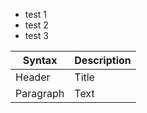 - test 1
- test 2
- test 3

| Syntax | Description |
| ----------- | ----------- |
| Header | Title |
| Paragraph | Text |
